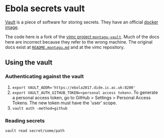 # Ebola secrets vault

[Vault](https://www.vaultproject.io/) is a piece of software for storing secrets. They have an official [docker image](https://hub.docker.com/_/vault/).

The code here is a fork of the [vimc project `montagu-vault`](https://github.com/vimc/montagu-vault).  Much of the docs here are incorrect because they refer to the wrong machine.  The original docs exist at [`README.montagu.md`](README.montagu.md) and at the vimc repository.

## Using the vault

### Authenticating against the vault

1. `export VAULT_ADDR='https://ebola2017.dide.ic.ac.uk:8200'`
2. `export VAULT_AUTH_GITHUB_TOKEN=<personal access token>`. To generate a 
   personal access token, go to GitHub > Settings > Personal Access Tokens. The
   new token must have the 'user' scope.
3. `vault auth -method=github`

### Reading secrets

```
vault read secret/some/path
```
